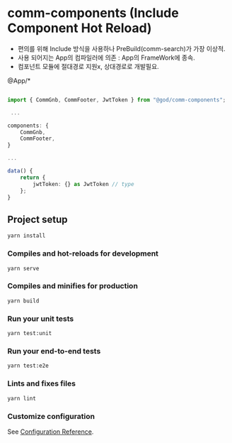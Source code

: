 # comm-components (Include Component Hot Reload)
- 편의를 위해 Include 방식을 사용하나 PreBuild(comm-search)가 가장 이상적.
- 사용 되어지는 App의 컴파일러에 의존 : App의 FrameWork에 종속.
- 컴포넌트 모듈에 절대경로 지원x, 상대경로로 개발필요.


@App/\*

```typescript

import { CommGnb, CommFooter, JwtToken } from "@god/comm-components";

 ...

components: {
    CommGnb,
    CommFooter,
}

...

data() {
    return {
        jwtToken: {} as JwtToken // type
    };
}

```

## Project setup

```
yarn install
```

### Compiles and hot-reloads for development

```
yarn serve
```

### Compiles and minifies for production

```
yarn build
```

### Run your unit tests

```
yarn test:unit
```

### Run your end-to-end tests

```
yarn test:e2e
```

### Lints and fixes files

```
yarn lint
```

### Customize configuration

See [Configuration Reference](https://cli.vuejs.org/config/).
